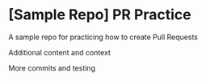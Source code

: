 # [Sample Repo] PR Practice
A sample repo for practicing how to create Pull Requests

Additional content and context

More commits and testing